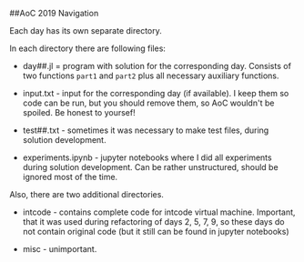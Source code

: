 ##AoC 2019 Navigation

Each day has its own separate directory.

In each directory there are following files:

- day##.jl = program with solution for the corresponding day. Consists of two functions `part1` and `part2` plus all necessary auxiliary functions.

- input.txt - input for the corresponding day (if available). I keep them so code can be run, but you should remove them, so AoC wouldn't be spoiled. Be honest to yoursef!

- test##.txt - sometimes it was necessary to make test files, during solution development.

- experiments.ipynb - jupyter notebooks where I did all experiments during solution development. Can be rather unstructured, should be ignored most of the time.

Also, there are two additional directories. 

- intcode - contains complete code for intcode virtual machine. Important, that it was used during refactoring of days 2, 5, 7, 9, so these days do not contain original code (but it still can be found in jupyter notebooks)

- misc - unimportant.
